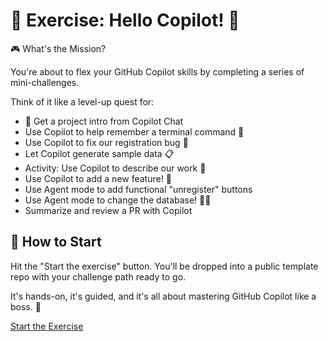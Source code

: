 <!-- Copied from 08-Exercise.md -->
# 🧭 Exercise: Hello Copilot! 🤖

🎮 What's the Mission?

You're about to flex your GitHub Copilot skills by completing a series of mini-challenges.

Think of it like a level-up quest for:

- 🚀 Get a project intro from Copilot Chat
- Use Copilot to help remember a terminal command 🙋
- Use Copilot to fix our registration bug 🐛
- Let Copilot generate sample data 📋
- Activity: Use Copilot to describe our work 💬
- Use Copilot to add a new feature! 🚀
- Use Agent mode to add functional "unregister" buttons
- Use Agent mode to change the database! 🧑‍🚀
- Summarize and review a PR with Copilot

## 🚀 How to Start

Hit the "Start the exercise" button.
You'll be dropped into a public template repo with your challenge path ready to go.

It's hands-on, it's guided, and it's all about mastering GitHub Copilot like a boss. 💪

[Start the Exercise](https://github.com/skills/getting-started-with-github-copilot)
